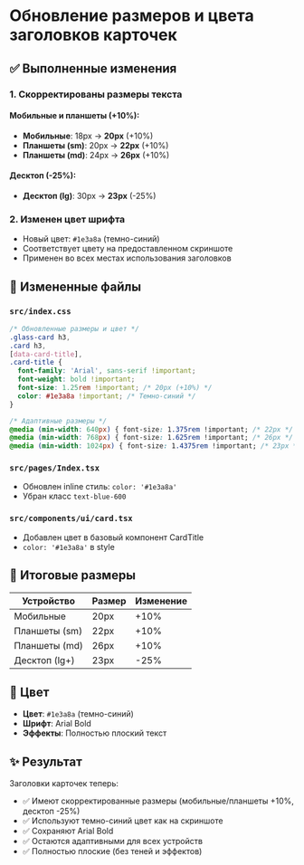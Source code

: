 # Обновление размеров и цвета заголовков карточек

## ✅ Выполненные изменения

### 1. **Скорректированы размеры текста**

#### Мобильные и планшеты (+10%):
- **Мобильные**: 18px → **20px** (+10%)
- **Планшеты (sm)**: 20px → **22px** (+10%)
- **Планшеты (md)**: 24px → **26px** (+10%)

#### Десктоп (-25%):
- **Десктоп (lg)**: 30px → **23px** (-25%)

### 2. **Изменен цвет шрифта**
- Новый цвет: `#1e3a8a` (темно-синий)
- Соответствует цвету на предоставленном скриншоте
- Применен во всех местах использования заголовков

## 🔧 Измененные файлы

### `src/index.css`
```css
/* Обновленные размеры и цвет */
.glass-card h3,
.card h3,
[data-card-title],
.card-title {
  font-family: 'Arial', sans-serif !important;
  font-weight: bold !important;
  font-size: 1.25rem !important; /* 20px (+10%) */
  color: #1e3a8a !important; /* Темно-синий */
}

/* Адаптивные размеры */
@media (min-width: 640px) { font-size: 1.375rem !important; /* 22px */ }
@media (min-width: 768px) { font-size: 1.625rem !important; /* 26px */ }
@media (min-width: 1024px) { font-size: 1.4375rem !important; /* 23px */ }
```

### `src/pages/Index.tsx`
- Обновлен inline стиль: `color: '#1e3a8a'`
- Убран класс `text-blue-600`

### `src/components/ui/card.tsx`
- Добавлен цвет в базовый компонент CardTitle
- `color: '#1e3a8a'` в style

## 📱 Итоговые размеры

| Устройство | Размер | Изменение |
|------------|--------|-----------|
| Мобильные | 20px | +10% |
| Планшеты (sm) | 22px | +10% |
| Планшеты (md) | 26px | +10% |
| Десктоп (lg+) | 23px | -25% |

## 🎨 Цвет
- **Цвет**: `#1e3a8a` (темно-синий)
- **Шрифт**: Arial Bold
- **Эффекты**: Полностью плоский текст

## ✨ Результат

Заголовки карточек теперь:
- ✅ Имеют скорректированные размеры (мобильные/планшеты +10%, десктоп -25%)
- ✅ Используют темно-синий цвет как на скриншоте
- ✅ Сохраняют Arial Bold
- ✅ Остаются адаптивными для всех устройств
- ✅ Полностью плоские (без теней и эффектов)